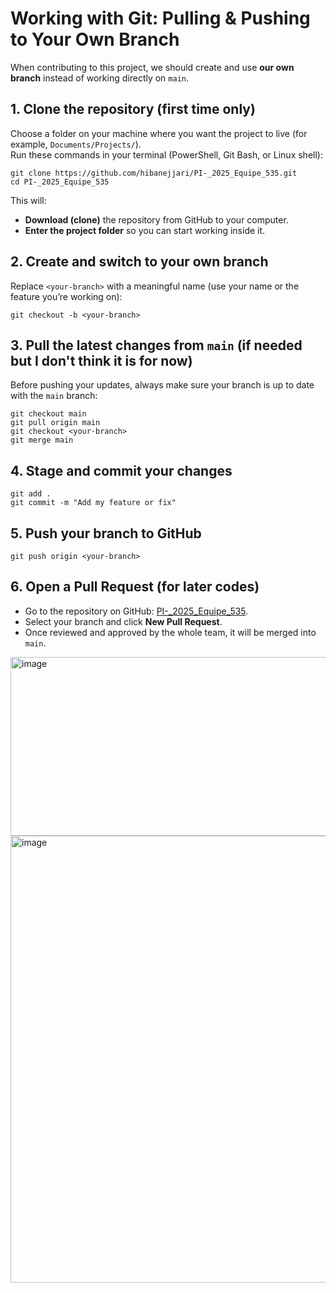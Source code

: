 # Working with Git: Pulling & Pushing to Your Own Branch

When contributing to this project, we should create and use **our own branch** instead of working directly on `main`.

## 1. Clone the repository (first time only)

Choose a folder on your machine where you want the project to live (for example, `Documents/Projects/`).  
Run these commands in your terminal (PowerShell, Git Bash, or Linux shell):

```
git clone https://github.com/hibanejjari/PI-_2025_Equipe_535.git
cd PI-_2025_Equipe_535
```

This will:
- **Download (clone)** the repository from GitHub to your computer.  
- **Enter the project folder** so you can start working inside it.  

## 2. Create and switch to your own branch
Replace `<your-branch>` with a meaningful name (use your name or the feature you’re working on):
```
git checkout -b <your-branch>
```

## 3. Pull the latest changes from `main` (if needed but I don't think it is for now)
Before pushing your updates, always make sure your branch is up to date with the `main` branch:
```
git checkout main
git pull origin main
git checkout <your-branch>
git merge main
```

## 4. Stage and commit your changes
```
git add .
git commit -m "Add my feature or fix"
```

## 5. Push your branch to GitHub
```
git push origin <your-branch>
```

## 6. Open a Pull Request (for later codes)
- Go to the repository on GitHub: [PI-_2025_Equipe_535](https://github.com/hibanejjari/PI-_2025_Equipe_535).  
- Select your branch and click **New Pull Request**.  
- Once reviewed and approved by the whole team, it will be merged into `main`.

<img width="1347" height="286" alt="image" src="https://github.com/user-attachments/assets/2dc076fd-77fd-42ca-8127-17348b8997b7" />


<img width="1487" height="715" alt="image" src="https://github.com/user-attachments/assets/e6252757-8d0b-4a9b-905d-e5b3677dc7d8" />
